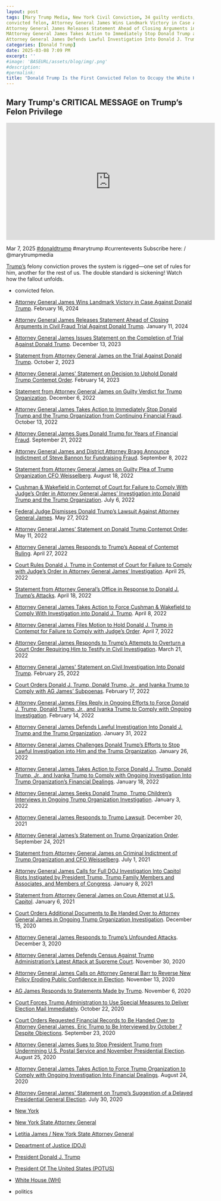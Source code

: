 ```yaml
---
layout: post
tags: [Mary Trump Media, New York Civil Conviction, 34 guilty verdicts, business records falsification, Michael Cohen, 
convicted felon, Attorney General James Wins Landmark Victory in Case Against Donald Trump. February 16 2024, 
Attorney General James Releases Statement Ahead of Closing Arguments in Civil Fraud Trial Against Donald Trump. January 11 2024, Attorney General James Issues Statement on the Completion of Trial Against Donald Trump. December 13 2023, Statement from Attorney General James on the Trial Against Donald Trump. October 2 2023, Attorney General James’ Statement on Decision to Uphold Donald Trump Contempt Order. February 14 2023, Statement from Attorney General James on Guilty Verdict for Trump Organization. December 6 2022, 
MAttorney General James Takes Action to Immediately Stop Donald Trump and the Trump Organization from Continuing Financial Fraud. October 13 2022, Attorney General James Sues Donald Trump for Years of Financial Fraud. September 21 2022, Attorney General James and District Attorney Bragg Announce Indictment of Steve Bannon for Fundraising Fraud. September 8 2022, Statement from Attorney General James on Guilty Plea of Trump Organization CFO Weisselberg. August 18 2022, Cushman & Wakefield in Contempt of Court for Failure to Comply With Judge’s Order in Attorney General James’ Investigation into Donald Trump and the Trump Organization. July 6 2022, Federal Judge Dismisses Donald Trump’s Lawsuit Against Attorney General James. May 27 2022, Attorney General James’ Statement on Donald Trump Contempt Order. May 11 2022, Attorney General James Responds to Trump’s Appeal of Contempt Ruling. April 27 2022, Court Rules Donald J. Trump in Contempt of Court for Failure to Comply with Judge’s Order in Attorney General James’ Investigation. April 25 2022, Statement from Attorney General’s Office in Response to Donald J. Trump’s Attacks. April 18 2022, Attorney General James Takes Action to Force Cushman & Wakefield to Comply With Investigation into Donald J. Trump. April 8 2022, Attorney General James Files Motion to Hold Donald J. Trump in Contempt for Failure to Comply with Judge’s Order. April 7 2022, Attorney General James Responds to Trump’s Attempts to Overturn a Court Order Requiring Him to Testify in Civil Investigation. March 21 2022, Attorney General James’ Statement on Civil Investigation Into Donald Trump. February 25 2022, Court Orders Donald J. Trump Donald Trump Jr. and Ivanka Trump to Comply with AG James’ Subpoenas. February 17 2022, Attorney General James Files Reply in Ongoing Efforts to Force Donald J. Trump Donald Trump Jr. and Ivanka Trump to Comply with Ongoing Investigation. February 14 2022, 
Attorney General James Defends Lawful Investigation Into Donald J. Trump and the Trump Organization. January 31 2022, Attorney General James Challenges Donald Trump’s Efforts to Stop Lawful Investigation into Him and the Trump Organization. January 26 2022, Attorney General James Takes Action to Force Donald J. Trump Donald Trump Jr. and Ivanka Trump to Comply with Ongoing Investigation Into Trump Organization’s Financial Dealings. January 18 2022, Attorney General James Seeks Donald Trump Trump Children’s Interviews in Ongoing Trump Organization Investigation. January 3 2022, Attorney General James Responds to Trump Lawsuit. December 20 2021, Attorney General James’s Statement on Trump Organization Order. September 24 2021, Statement from Attorney General James on Criminal Indictment of Trump Organization and CFO Weisselberg. July 1 2021, Attorney General James Calls for Full DOJ Investigation Into Capitol Riots Instigated by President Trump Trump Family Members and Associates and Members of Congress. January 8 2021, Statement from Attorney General James on Coup Attempt at U.S. Capitol. January 6 2021, Court Orders Additional Documents to Be Handed Over to Attorney General James in Ongoing Trump Organization Investigation. December 15 2020, Attorney General James Responds to Trump’s Unfounded Attacks. December 3 2020, Attorney General James Defends Census Against Trump Administration’s Latest Attack at Supreme Court. November 30 2020, Attorney General James Calls on Attorney General Barr to Reverse New Policy Eroding Public Confidence in Election. November 13 2020, AG James Responds to Statements Made by Trump. November 6 2020, Court Forces Trump Administration to Use Special Measures to Deliver Election Mail Immediately. October 22 2020, Court Orders Requested Financial Records to Be Handed Over to Attorney General James Eric Trump to Be Interviewed by October 7 Despite Objections. September 23 2020, Attorney General James Sues to Stop President Trump from Undermining U.S. Postal Service and November Presidential Election. August 25 2020, Attorney General James Takes Action to Force Trump Organization to Comply with Ongoing Investigation Into Financial Dealings. August 24 2020. Attorney General James’ Statement on Trump’s Suggestion of a Delayed Presidential General Election. July 30 2020, New York, New York State Attorney General, Letitia James / New York State Attorney General, Department of Justice (DOJ), President Donald J. Trump, President Of The United States (POTUS), White House (WH), politics]
categories: [Donald Trump]
date: 2025-03-08 7:09 PM
excerpt: ''
#image: 'BASEURL/assets/blog/img/.png'
#description:
#permalink:
title: "Donald Trump Is the First Convicted Felon to Occupy the White House"
---
```



## Mary Trump's CRITICAL MESSAGE on Trump’s Felon Privilege

<iframe width="560" height="315" src="https://www.youtube.com/embed/nvtsTH1W6IM?si=XLG3ku8rd3YM0YK3" title="YouTube video player" frameborder="0" allow="accelerometer; autoplay; clipboard-write; encrypted-media; gyroscope; picture-in-picture; web-share" referrerpolicy="strict-origin-when-cross-origin" allowfullscreen></iframe>

Mar 7, 2025  [#donaldtrump]() #marytrump #currentevents
Subscribe here:    / @marytrumpmedia

[Trump’s]() felony conviction proves the system is rigged—one set of rules for him, another for the rest of us. The double standard is sickening! Watch how the fallout unfolds.
- convicted felon.

- [Attorney General James Wins Landmark Victory in Case Against Donald Trump](https://ag.ny.gov/press-release/2024/attorney-general-james-wins-landmark-victory-case-against-donald-trump). February 16, 2024
- [Attorney General James Releases Statement Ahead of Closing Arguments in Civil Fraud Trial Against Donald Trump](https://ag.ny.gov/press-release/2024/attorney-general-james-releases-statement-ahead-closing-arguments-civil-fraud). January 11, 2024
- [Attorney General James Issues Statement on the Completion of Trial Against Donald Trump](https://ag.ny.gov/press-release/2023/attorney-general-james-issues-statement-completion-trial-against-donald-trump). December 13, 2023
- [Statement from Attorney General James on the Trial Against Donald Trump](https://ag.ny.gov/press-release/2023/statement-attorney-general-james-trial-against-donald-trump). October 2, 2023
- [Attorney General James' Statement on Decision to Uphold Donald Trump Contempt Order](https://ag.ny.gov/press-release/2023/attorney-general-james-statement-decision-uphold-donald-trump-contempt-order). February 14, 2023
- [Statement from Attorney General James on Guilty Verdict for Trump Organization](https://ag.ny.gov/press-release/2022/statement-attorney-general-james-guilty-verdict-trump-organization). December 6, 2022
- [Attorney General James Takes Action to Immediately Stop Donald Trump and the Trump Organization from Continuing Financial Fraud](https://ag.ny.gov/press-release/2022/attorney-general-james-takes-action-immediately-stop-donald-trump-and-trump). October 13, 2022
- [Attorney General James Sues Donald Trump for Years of Financial Fraud](https://ag.ny.gov/press-release/2022/attorney-general-james-sues-donald-trump-years-financial-fraud). September 21, 2022
- [Attorney General James and District Attorney Bragg Announce Indictment of Steve Bannon for Fundraising Fraud](https://ag.ny.gov/press-release/2022/attorney-general-james-and-district-attorney-bragg-announce-indictment-steve). September 8, 2022
- [Statement from Attorney General James on Guilty Plea of Trump Organization CFO Weisselberg](https://ag.ny.gov/press-release/2022/statement-attorney-general-james-guilty-plea-trump-organization-cfo-weisselberg). August 18, 2022
- [Cushman & Wakefield in Contempt of Court for Failure to Comply With Judge’s Order in Attorney General James’ Investigation into Donald Trump and the Trump Organization](https://ag.ny.gov/press-release/2022/cushman-wakefield-contempt-court-failure-comply-judges-order-attorney-general). July 6, 2022
- [Federal Judge Dismisses Donald Trump’s Lawsuit Against Attorney General James](https://ag.ny.gov/press-release/2022/federal-judge-dismisses-donald-trumps-lawsuit-against-attorney-general-james). May 27, 2022
- [Attorney General James’ Statement on Donald Trump Contempt Order](https://ag.ny.gov/press-release/2022/attorney-general-james-statement-donald-trump-contempt-order). May 11, 2022
- [Attorney General James Responds to Trump’s Appeal of Contempt Ruling](https://ag.ny.gov/press-release/2022/attorney-general-james-responds-trumps-appeal-contempt-ruling). April 27, 2022
- [Court Rules Donald J. Trump in Contempt of Court for Failure to Comply with Judge’s Order in Attorney General James’ Investigation](https://ag.ny.gov/press-release/2022/court-rules-donald-j-trump-contempt-court-failure-comply-judges-order-attorney). April 25, 2022
- [Statement from Attorney General’s Office in Response to Donald J. Trump’s Attacks](https://ag.ny.gov/press-release/2022/statement-attorney-generals-office-response-donald-j-trumps-attacks). April 18, 2022
- [Attorney General James Takes Action to Force Cushman & Wakefield to Comply With Investigation into Donald J. Trump](https://ag.ny.gov/press-release/2022/attorney-general-james-takes-action-force-cushman-wakefield-comply-investigation). April 8, 2022
- [Attorney General James Files Motion to Hold Donald J. Trump in Contempt for Failure to Comply with Judge’s Order](https://ag.ny.gov/press-release/2022/attorney-general-james-files-motion-hold-donald-j-trump-contempt-failure-comply). April 7, 2022
- [Attorney General James Responds to Trump’s Attempts to Overturn a Court Order Requiring Him to Testify in Civil Investigation](https://ag.ny.gov/press-release/2022/attorney-general-james-responds-trumps-attempts-overturn-court-order-requiring). March 21, 2022
- [Attorney General James' Statement on Civil Investigation Into Donald Trump](https://ag.ny.gov/press-release/2022/attorney-general-james-statement-civil-investigation-donald-trump). February 25, 2022
- [Court Orders Donald J. Trump, Donald Trump, Jr., and Ivanka Trump to Comply with AG James’ Subpoenas](https://ag.ny.gov/press-release/2022/court-orders-donald-j-trump-donald-trump-jr-and-ivanka-trump-comply-ag-james). February 17, 2022
- [Attorney General James Files Reply in Ongoing Efforts to Force Donald J. Trump, Donald Trump, Jr., and Ivanka Trump to Comply with Ongoing Investigation](https://ag.ny.gov/press-release/2022/attorney-general-james-files-reply-ongoing-efforts-force-donald-j-trump-donald). February 14, 2022
- [Attorney General James Defends Lawful Investigation Into Donald J. Trump and the Trump Organization](https://ag.ny.gov/press-release/2022/attorney-general-james-defends-lawful-investigation-donald-j-trump-and-trump). January 31, 2022
- [Attorney General James Challenges Donald Trump’s Efforts to Stop Lawful Investigation into Him and the Trump Organization](https://ag.ny.gov/press-release/2022/attorney-general-james-challenges-donald-trumps-efforts-stop-lawful-investigation). January 26, 2022
- [Attorney General James Takes Action to Force Donald J. Trump, Donald Trump, Jr., and Ivanka Trump to Comply with Ongoing Investigation Into Trump Organization’s Financial Dealings](https://ag.ny.gov/press-release/2022/attorney-general-james-takes-action-force-donald-j-trump-donald-trump-jr-and). January 18, 2022
- [Attorney General James Seeks Donald Trump, Trump Children’s Interviews in Ongoing Trump Organization Investigation](https://ag.ny.gov/press-release/2022/attorney-general-james-seeks-donald-trump-trump-childrens-interviews-ongoing). January 3, 2022
- [Attorney General James Responds to Trump Lawsuit](https://ag.ny.gov/press-release/2021/attorney-general-james-responds-trump-lawsuit). December 20, 2021
- [Attorney General James’s Statement on Trump Organization Order](https://ag.ny.gov/press-release/2021/attorney-general-jamess-statement-trump-organization-order). September 24, 2021
- [Statement from Attorney General James on Criminal Indictment of Trump Organization and CFO Weisselberg](https://ag.ny.gov/press-release/2021/statement-attorney-general-james-criminal-indictment-trump-organization-and-cfo). July 1, 2021
- [Attorney General James Calls for Full DOJ Investigation Into Capitol Riots Instigated by President Trump, Trump Family Members and Associates, and Members of Congress](https://ag.ny.gov/press-release/2021/attorney-general-james-calls-full-doj-investigation-capitol-riots-instigated). January 8, 2021
- [Statement from Attorney General James on Coup Attempt at U.S. Capitol](https://ag.ny.gov/press-release/2021/statement-attorney-general-james-coup-attempt-us-capitol). January 6, 2021
- [Court Orders Additional Documents to Be Handed Over to Attorney General James in Ongoing Trump Organization Investigation](https://ag.ny.gov/press-release/2020/court-orders-additional-documents-be-handed-over-attorney-general-james-ongoing). December 15, 2020
- [Attorney General James Responds to Trump’s Unfounded Attacks](https://ag.ny.gov/press-release/2020/attorney-general-james-responds-trumps-unfounded-attacks). December 3, 2020
- [Attorney General James Defends Census Against Trump Administration’s Latest Attack at Supreme Court](https://ag.ny.gov/press-release/2020/attorney-general-james-defends-census-against-trump-administrations-latest-attack). November 30, 2020
- [Attorney General James Calls on Attorney General Barr to Reverse New Policy Eroding Public Confidence in Election](https://ag.ny.gov/press-release/2020/attorney-general-james-calls-attorney-general-barr-reverse-new-policy-eroding). November 13, 2020
- [AG James Responds to Statements Made by Trump](https://ag.ny.gov/press-release/2020/ag-james-responds-statements-made-trump). November 6, 2020
- [Court Forces Trump Administration to Use Special Measures to Deliver Election Mail Immediately](https://ag.ny.gov/press-release/2020/court-forces-trump-administration-use-special-measures-deliver-election-mail). October 22, 2020
- [Court Orders Requested Financial Records to Be Handed Over to Attorney General James, Eric Trump to Be Interviewed by October 7 Despite Objections](https://ag.ny.gov/press-release/2020/court-orders-requested-financial-records-be-handed-over-attorney-general-james). September 23, 2020
- [Attorney General James Sues to Stop President Trump from Undermining U.S. Postal Service and November Presidential Election](https://ag.ny.gov/press-release/2020/attorney-general-james-sues-stop-president-trump-undermining-us-postal-service). August 25, 2020
- [Attorney General James Takes Action to Force Trump Organization to Comply with Ongoing Investigation Into Financial Dealings](https://ag.ny.gov/press-release/2020/attorney-general-james-takes-action-force-trump-organization-comply-ongoing). August 24, 2020
- [Attorney General James’ Statement on Trump’s Suggestion of a Delayed Presidential General Election](https://ag.ny.gov/press-release/2020/attorney-general-james-statement-trumps-suggestion-delayed-presidential-general). July 30, 2020
- [New York](https://www.ny.gov/)
- [New York State Attorney General](https://ag.ny.gov/)
- [Letitia James / New York State Attorney General](https://ag.ny.gov/about/meet-letitia-james)
- [Department of Justice (DOJ)](https://www.justice.gov/)
- [President Donald J. Trump](https://www.whitehouse.gov/administration/donald-j-trump/)
- [President Of The United States (POTUS)](https://www.whitehouse.gov/)
- [White House (WH)](https://www.whitehouse.gov/)
- politics



